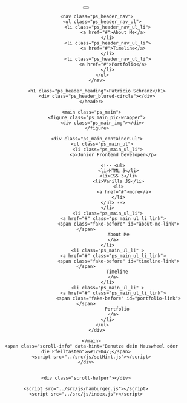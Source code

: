 <!DOCTYPE html>
<html lang="de">
<head>
    <meta charset="UTF-8">
    <meta http-equiv="X-UA-Compatible" content="IE=edge">
    <meta name="viewport" content="width=device-width, initial-scale=1.0">
    <title>Patricio Schranz</title>
    <meta name="description" content="Frontend Developer aus Kärnten">
    <link rel="stylesheet" href="styles/index.css">
</head>
<body>
    <div class="big-container">
        <script src="../src/js/setHeight.js"></script>
        <header class="ps_header">
            <button class="ps_header_hamburger">
                <span class="ps_header_hamburger_line"></span>
                <span class="ps_header_hamburger_line"></span>
                <span class="ps_header_hamburger_line"></span>
            </button>
            
            <nav class="ps_header_nav">
                <ul class="ps_header_nav_ul">
                    <li class="ps_header_nav_ul_li">
                        <a href="#">About Me</a>
                    </li>
                    <li class="ps_header_nav_ul_li">
                        <a href="#">Timeline</a>
                    </li>
                    <li class="ps_header_nav_ul_li">
                        <a href="#">Portfolio</a>
                    </li>
                </ul>
            </nav>

            <h1 class="ps_header_heading">Patricio Schranz</h1>
            <div class="ps_header_blured-circle"></div>
        </header>

        <main class="ps_main">
            <figure class="ps_main_pic-wrapper">
                <div class="ps_main_img"></div>
            </figure>

            <div class="ps_main_container-ul">
                <ul class="ps_main_ul">
                    <li class="ps_main_ul_li">
                        <p>Junior Frontend Developer</p>
    
                        <!-- <ul>
                            <li>HTML 5</li>
                            <li>CSS 3</li>
                            <li>Vanilla JS</li>
                            <li>
                                <a href="#">more</a>
                            </li>
                        </ul> -->
                    </li>
                    <li class="ps_main_ul_li">
                        <a href="#" class="ps_main_ul_li_link">
                            <span class="fake-before" id="about-me-link"></span>
                            About Me
                        </a>
                    </li>
                    <li class="ps_main_ul_li" >
                        <a href="#" class="ps_main_ul_li_link">
                            <span class="fake-before" id="timeline-link"></span>
                           Timeline
                        </a>
                    </li>
                    <li class="ps_main_ul_li" >
                        <a href="#" class="ps_main_ul_li_link">
                            <span class="fake-before" id="portfolio-link"></span>
                           Portfolio
                        </a>
                    </li>
                </ul>
            </div>
            
        </main>
        <span class="scroll-info" data-hint="Benutze dein Mauswheel oder die Pfeiltasten">&#129047;</span>
        <script src="../src/js/setHint.js"></script>
    </div>
    
    
    <div class="scroll-helper"></div>

    <script src="../src/js/hamburger.js"></script>
    <script src="../src/js/index.js"></script>
</body>
</html>